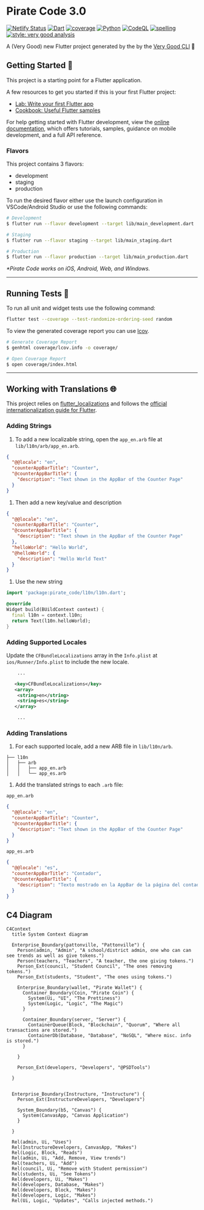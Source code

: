 # Pirate Code 3.0

[![Netlify Status][deploys_badge]][deploys_link]
[![Dart][ci_dart_badge]][ci_dart_link]
[![coverage][coverage_badge]][ci_dart_link]
[![Python][ci_python_badge]][ci_python_link]
[![CodeQL][ci_sec_badge]][ci_sec_link]
[![spelling][ci_spell_badge]][ci_spell_link]
[![style: very good analysis][very_good_analysis_badge]][very_good_analysis_link]

A (Very Good) new Flutter project generated by the by the [Very Good CLI][very_good_cli_link] 🤖

## Getting Started 🚀

This project is a starting point for a Flutter application.

A few resources to get you started if this is your first Flutter project:

- [Lab: Write your first Flutter app][flutter_codelab]
- [Cookbook: Useful Flutter samples][flutter_samples]

For help getting started with Flutter development, view the
[online documentation][flutter_docs], which offers tutorials,
samples, guidance on mobile development, and a full API reference.

### Flavors

This project contains 3 flavors:

- development
- staging
- production

To run the desired flavor either use the launch configuration in VSCode/Android Studio or use the following commands:

```sh
# Development
$ flutter run --flavor development --target lib/main_development.dart

# Staging
$ flutter run --flavor staging --target lib/main_staging.dart

# Production
$ flutter run --flavor production --target lib/main_production.dart
```

_\*Pirate Code works on iOS, Android, Web, and Windows._

---

## Running Tests 🧪

To run all unit and widget tests use the following command:

```sh
flutter test --coverage --test-randomize-ordering-seed random
```

To view the generated coverage report you can use [lcov][lcov].

```sh
# Generate Coverage Report
$ genhtml coverage/lcov.info -o coverage/

# Open Coverage Report
$ open coverage/index.html
```

---

## Working with Translations 🌐

This project relies on [flutter_localizations][flutter_localizations_link] and follows the [official internationalization guide for Flutter][internationalization_link].

### Adding Strings

1. To add a new localizable string, open the `app_en.arb` file at `lib/l10n/arb/app_en.arb`.

```json
{
  "@@locale": "en",
  "counterAppBarTitle": "Counter",
  "@counterAppBarTitle": {
    "description": "Text shown in the AppBar of the Counter Page"
  }
}
```

1. Then add a new key/value and description

```json
{
  "@@locale": "en",
  "counterAppBarTitle": "Counter",
  "@counterAppBarTitle": {
    "description": "Text shown in the AppBar of the Counter Page"
  },
  "helloWorld": "Hello World",
  "@helloWorld": {
    "description": "Hello World Text"
  }
}
```

1. Use the new string

```dart
import 'package:pirate_code/l10n/l10n.dart';

@override
Widget build(BUildContext context) {
  final l10n = context.l10n;
  return Text(l10n.helloWorld);
}
```

### Adding Supported Locales

Update the `CFBundleLocalizations` array in the `Info.plist` at `ios/Runner/Info.plist` to include the new locale.

```xml
    ...

   <key>CFBundleLocalizations</key>
   <array>
    <string>en</string>
    <string>es</string>
   </array>

    ...
```

### Adding Translations

1. For each supported locale, add a new ARB file in `lib/l10n/arb`.

```console
├── l10n
│   ├── arb
│   │   ├── app_en.arb
│   │   └── app_es.arb
```

1. Add the translated strings to each `.arb` file:

`app_en.arb`

```json
{
  "@@locale": "en",
  "counterAppBarTitle": "Counter",
  "@counterAppBarTitle": {
    "description": "Text shown in the AppBar of the Counter Page"
  }
}
```

`app_es.arb`

```json
{
  "@@locale": "es",
  "counterAppBarTitle": "Contador",
  "@counterAppBarTitle": {
    "description": "Texto mostrado en la AppBar de la página del contador"
  }
}
```

## C4 Diagram

```mermaid
C4Context
  title System Context diagram

  Enterprise_Boundary(pattonville, "Pattonville") {
    Person(admin, "Admin", "A school/district admin, one who can can see trends as well as give tokens.")
    Person(teachers, "Teachers", "A teacher, the one giving tokens.")
    Person_Ext(council, "Student Council", "The ones removing tokens.")
    Person_Ext(students, "Student", "The ones using tokens.")

    Enterprise_Boundary(wallet, "Pirate Wallet") {
      Container_Boundary(Coin, "Pirate Coin") {
        System(Ui, "UI", "The Prettiness")
        System(Logic, "Logic", "The Magic")
      }

      Container_Boundary(server, "Server") {
        ContainerQueue(Block, "Blockchain", "Quorum", "Where all transactions are stored.")
        ContainerDb(Database, "Database", "NoSQL", "Where misc. info is stored.")
      }

    }

    Person_Ext(developers, "Developers", "@PSDTools")

  }


  Enterprise_Boundary(Instructure, "Instructure") {
    Person_Ext(InstructureDevelopers, "Developers")

    System_Boundary(b5, "Canvas") {
      System(CanvasApp, "Canvas Application")
    }

  }

  Rel(admin, Ui, "Uses")
  Rel(InstructureDevelopers, CanvasApp, "Makes")
  Rel(Logic, Block, "Reads")
  Rel(admin, Ui, "Add, Remove, View trends")
  Rel(teachers, Ui, "Add")
  Rel(council, Ui, "Remove with Student permission")
  Rel(students, Ui, "See Tokens")
  Rel(developers, Ui, "Makes")
  Rel(developers, Database, "Makes")
  Rel(developers, Block, "Makes")
  Rel(developers, Logic, "Makes")
  Rel(Ui, Logic, "Updates", "Calls injected methods.")
```

[ci_dart_badge]: https://github.com/PSDTools/app/actions/workflows/dart.yaml/badge.svg?branch=main
[ci_dart_link]: https://github.com/PSDTools/app/actions/workflows/dart.yaml
[ci_python_badge]: https://github.com/PSDTools/app/actions/workflows/python.yaml/badge.svg?branch=main
[ci_python_link]: https://github.com/PSDTools/app/actions/workflows/python.yaml
[ci_sec_badge]: https://github.com/PSDTools/app/actions/workflows/codeql.yaml/badge.svg?branch=main
[ci_sec_link]: https://github.com/PSDTools/app/actions/workflows/codeql.yaml
[ci_spell_badge]: https://github.com/PSDTools/app/actions/workflows/markdown.yaml/badge.svg?branch=main
[ci_spell_link]: https://github.com/PSDTools/app/actions/workflows/markdown.yaml
[coverage_badge]: https://img.shields.io/badge/dart%20coverage-11%25-CB2431.svg
[deploys_badge]: https://api.netlify.com/api/v1/badges/25b0c44e-21b7-423c-a914-32aa4b23b708/deploy-status
[deploys_link]: https://app.netlify.com/sites/pattonville-wallet/deploys
[flutter_codelab]: https://docs.flutter.dev/get-started/codelab
[flutter_docs]: https://docs.flutter.dev/
[flutter_localizations_link]: https://api.flutter.dev/flutter/flutter_localizations/flutter_localizations-library.html
[flutter_samples]: https://docs.flutter.dev/cookbook
[internationalization_link]: https://flutter.dev/docs/development/accessibility-and-localization/internationalization
[lcov]: https://github.com/linux-test-project/lcov
[very_good_analysis_badge]: https://img.shields.io/badge/style-very_good_analysis-B22C89.svg
[very_good_analysis_link]: https://pub.dev/packages/very_good_analysis
[very_good_cli_link]: https://github.com/VeryGoodOpenSource/very_good_cli
